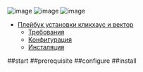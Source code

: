 ![image](https://github.com/user-attachments/assets/3e5c0198-04ec-47e9-afec-cbca0829cc75)
![image](https://github.com/user-attachments/assets/769b55b5-be4d-4789-bda8-f6ec7a91a331)
![image](https://github.com/user-attachments/assets/15ee6b1e-e009-48f4-8ef5-0256efe80860)

- [Плейбук установки кликхаус и вектор](#start)
  - [Требования](#prerequisite)
  - [Конфигурация](#configure)
  - [Инсталяция](#install)
 
##start
##prerequisite
##configure
##install



